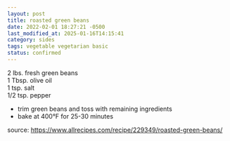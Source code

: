 ```yaml
---
layout: post
title: roasted green beans
date: 2022-02-01 18:27:21 -0500
last_modified_at: 2025-01-16T14:15:41
category: sides
tags: vegetable vegetarian basic
status: confirmed
---
```


2 lbs. fresh green beans  
1 Tbsp. olive oil  
1 tsp. salt  
1/2 tsp. pepper  
* trim green beans and toss with remaining ingredients
* bake at 400°F for 25-30 minutes

source: <https://www.allrecipes.com/recipe/229349/roasted-green-beans/>
